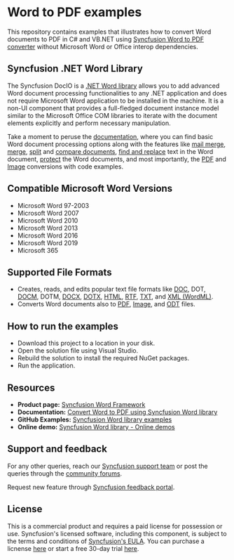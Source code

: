 # Word to PDF examples

This repository contains examples that illustrates how to convert Word documents to PDF in C# and VB.NET using [Syncfusion Word to PDF converter](https://www.syncfusion.com/document-processing/word-framework/net/word-to-pdf-conversion?utm_source=github&utm_medium=listing&utm_campaign=github-docio-examples) without Microsoft Word or Office interop dependencies.

## Syncfusion .NET Word Library
The Syncfusion DocIO is a [.NET Word library](https://www.syncfusion.com/document-processing/word-framework/net/word-library?utm_source=github&utm_medium=listing&utm_campaign=github-github-docio-examples) allows you to add advanced Word document processing functionalities to any .NET application and does not require Microsoft Word application to be installed in the machine. It is a non-UI component that provides a full-fledged document instance model similar to the Microsoft Office COM libraries to iterate with the document elements explicitly and perform necessary manipulation. 

Take a moment to peruse the [documentation](https://help.syncfusion.com/file-formats/docio/getting-started?utm_source=github&utm_medium=listing&utm_campaign=github-github-docio-examples), where you can find basic Word document processing options along with the features like [mail merge](https://help.syncfusion.com/file-formats/docio/working-with-mail-merge?utm_source=github&utm_medium=listing&utm_campaign=github-github-docio-examples), [merge](https://help.syncfusion.com/file-formats/docio/word-document/merging-word-documents?utm_source=github&utm_medium=listing&utm_campaign=github-github-docio-examples), [split](https://help.syncfusion.com/file-formats/docio/word-document/split-word-documents?utm_source=github&utm_medium=listing&utm_campaign=github-github-docio-examples) and [compare documents](https://help.syncfusion.com/file-formats/docio/word-document/compare-word-documents?utm_source=github&utm_medium=listing&utm_campaign=github-github-docio-examples), [find and replace](https://help.syncfusion.com/file-formats/docio/working-with-find-and-replace?utm_source=github&utm_medium=listing&utm_campaign=github-github-docio-examples) text in the Word document, [protect](https://help.syncfusion.com/file-formats/docio/working-with-security?utm_source=github&utm_medium=listing&utm_campaign=github-github-docio-examples) the Word documents, and most importantly, the [PDF](https://help.syncfusion.com/file-formats/docio/word-to-pdf?utm_source=github&utm_medium=listing&utm_campaign=github-github-docio-examples) and [Image](https://help.syncfusion.com/file-formats/docio/word-to-image?utm_source=github&utm_medium=listing&utm_campaign=github-github-docio-examples) conversions with code examples.

Compatible Microsoft Word Versions
----------------------------------

*   Microsoft Word 97-2003
*   Microsoft Word 2007
*   Microsoft Word 2010
*   Microsoft Word 2013
*   Microsoft Word 2016
*   Microsoft Word 2019
*   Microsoft 365

Supported File Formats
----------------------

*   Creates, reads, and edits popular text file formats like [DOC](https://help.syncfusion.com/file-formats/docio/word-file-formats?utm_source=github&utm_medium=listing&utm_campaign=github-github-docio-examples#doc-to-docx-and-docx-to-doc), DOT, [DOCM](https://help.syncfusion.com/file-formats/docio/word-file-formats?utm_source=github&utm_medium=listing&utm_campaign=github-github-docio-examples#macros), DOTM, [DOCX](https://help.syncfusion.com/file-formats/docio/word-file-formats?utm_source=github&utm_medium=listing&utm_campaign=github-github-docio-examples#doc-to-docx-and-docx-to-doc), [DOTX](https://help.syncfusion.com/file-formats/docio/word-file-formats?utm_source=github&utm_medium=listing&utm_campaign=github-github-docio-examples#templates), [HTML](https://help.syncfusion.com/file-formats/docio/html?utm_source=github&utm_medium=listing&utm_campaign=github-github-docio-examples), [RTF](https://help.syncfusion.com/file-formats/docio/rtf?utm_source=github&utm_medium=listing&utm_campaign=github-github-docio-examples), [TXT](https://help.syncfusion.com/file-formats/docio/text?utm_source=github&utm_medium=listing&utm_campaign=github-github-docio-examples), and [XML (WordML)](https://help.syncfusion.com/file-formats/docio/word-file-formats#word-processing-xml-xml?utm_source=github&utm_medium=listing&utm_campaign=github-github-docio-examples).
*   Converts Word documents also to [PDF](https://help.syncfusion.com/file-formats/docio/word-to-pdf?utm_source=github&utm_medium=listing&utm_campaign=github-github-docio-examples), [Image](https://help.syncfusion.com/file-formats/docio/word-to-image?utm_source=github&utm_medium=listing&utm_campaign=github-github-docio-examples), and [ODT](https://help.syncfusion.com/file-formats/docio/word-to-odt?utm_source=github&utm_medium=listing&utm_campaign=github-github-docio-examples) files.

## How to run the examples
- Download this project to a location in your disk.
- Open the solution file using Visual Studio.
- Rebuild the solution to install the required NuGet packages.
- Run the application.

## Resources

- **Product page:** [Syncfusion Word Framework](https://www.syncfusion.com/document-processing/word-framework/net?utm_source=github&utm_medium=listing&utm_campaign=github-github-docio-examples)
- **Documentation:** [Convert Word to PDF using Syncfusion Word library](https://help.syncfusion.com/file-formats/docio/word-to-pdf?utm_source=github&utm_medium=listing&utm_campaign=github-github-docio-examples)
- **GitHub Examples:** [Syncfusion Word library examples](https://github.com/SyncfusionExamples/DocIO-Examples?utm_source=github&utm_medium=listing&utm_campaign=github-github-docio-examples)
- **Online demo:** [Syncfusion Word library - Online demos](https://ej2.syncfusion.com/aspnetcore/DocIO/SalesInvoice?utm_source=github&utm_medium=listing&utm_campaign=github-github-docio-examples)

## Support and feedback
For any other queries, reach our [Syncfusion support team](https://support.syncfusion.com/?utm_source=github&utm_medium=listing&utm_campaign=github-github-docio-examples) or post the queries through the [community forums](https://www.syncfusion.com/forums?utm_source=github&utm_medium=listing&utm_campaign=github-github-docio-examples).

Request new feature through [Syncfusion feedback portal](https://www.syncfusion.com/feedback?utm_source=github&utm_medium=listing&utm_campaign=github-github-docio-examples).

## License
This is a commercial product and requires a paid license for possession or use. Syncfusion's licensed software, including this component, is subject to the terms and conditions of [Syncfusion's EULA](https://www.syncfusion.com/license/studio/22.2.5/syncfusion_essential_studio_eula.pdf?utm_source=github&utm_medium=listing&utm_campaign=github-github-docio-examples). You can purchase a licnense [here](https://www.syncfusion.com/sales/products?utm_source=github&utm_medium=listing&utm_campaign=github-github-docio-examples) or start a free 30-day trial [here](https://www.syncfusion.com/account/manage-trials/start-trials?utm_source=github&utm_medium=listing&utm_campaign=github-github-docio-examples).
